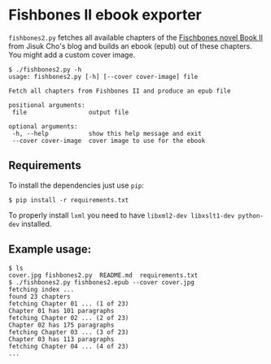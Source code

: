 # Fishbones II ebook exporter

`fishbones2.py` fetches all available chapters of the [Fischbones novel Book II](http://www.fishbonescomic.com/novel/about/) from Jisuk Cho's blog and builds an ebook (epub)
 out of these chapters. You might add a custom cover image.
 
 ```
 $ ./fishbones2.py -h
usage: fishbones2.py [-h] [--cover cover-image] file

Fetch all chapters from Fishbones II and produce an epub file

positional arguments:
  file                 output file

optional arguments:
  -h, --help           show this help message and exit
  --cover cover-image  cover image to use for the ebook
 ```
 
## Requirements

To install the dependencies just use `pip`:
```
$ pip install -r requirements.txt
```
To properly install `lxml` you need to have `libxml2-dev libxslt1-dev python-dev` installed.

## Example usage:
 
```
$ ls
cover.jpg fishbones2.py  README.md  requirements.txt
$ ./fishbones2.py fishbones2.epub --cover cover.jpg 
fetching index ...
found 23 chapters
fetching Chapter 01 ... (1 of 23)
Chapter 01 has 101 paragraphs
fetching Chapter 02 ... (2 of 23)
Chapter 02 has 175 paragraphs
fetching Chapter 03 ... (3 of 23)
Chapter 03 has 113 paragraphs
fetching Chapter 04 ... (4 of 23)
...
```